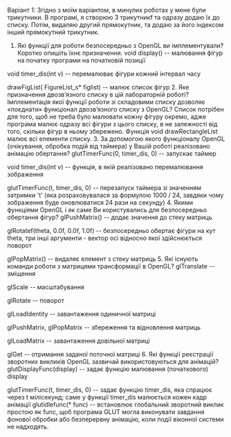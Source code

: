 Варіант 1:
Згідно з моїм варіантом, в минулих роботах у мене були трикутники.
В програмі, я створюю 3  трикутникf та одразу додаю їх до списку. Потім, видаляю другий прямокутник, та додаю за його індексом інший прямокутний трикутник.
1.	Які функції для роботи безпосередньо з OpenGL ви імплементували? Коротко опишіть їхнє призначення.
void display() -- малювання фігур на початку програми на початковій позиції

void timer_dis(int v) -- перемалюває фігури кожний інтервал часу

drawFigList( FigureList_s* figlist) -- малює список фігур
2.	Яке призначення двозв’язного списку в цій лабораторній роботі? Імплементація якої функції роботи зі складовими списку дозволяє «поєднати» функціонал двозв’язного списку з OpenGL?
Список потрібен для того, щоб не треба було малювати кожну фігуру окремо, адже програма малює одразу всі фігури з цього списку, в не залежності від того, скільки фігур в ньому збережено. Функція void drawRectangleList малює всі елементи списку.
3.	За допомогою якого функціоналу OpenGL (очікування, обробка подій від таймера) у Вашій роботі реалізовано анімацію обертання?
glutTimerFunc(0, timer_dis, 0) -- запускає таймер

void timer_dis(int v) -- функція, в якій реалізовано перемалювання зображення

 glutTimerFunc(t, timer_dis, 0) -- перезапуск таймера зі значенням затримки 't' (яка розраховувалася за формулою 1000 / 24, завдяки чому зображення буде оновлюватися 24 рази на секунду)
4.	Якими функціями OpenGL і як саме Ви користувались для безпосередньо обертання фігур?
glPushMatrix() -- додає значення до стеку матриць

glRotatef(theta, 0.0f, 0.0f, 1.0f) -- безпосередньо обертає фігури на кут theta, три інші аргументи - вектор осі відносно якої здійснюється поворот

glPopMatrix() -- видаляє елемент з стеку матриць
5.	Які існують команди роботи з матрицями трансформації в OpenGL?
glTranslate -- зміщення

glScale -- масштабування

glRotate -- поворот

glLoadIdentity -- завантаження одиничної матриці

glPushMatrix, glPopMatrix -- збереження та відновлення матриць

glLoadMatrix -- завантаження довільної матриці

glGet -- отримання заданої поточної матриці
6.	Які функції реєстрації зворотних викликів OpenGL зазвичай використовуються для анімацій?
glutDisplayFunc(display) -- задає функцію малювання (початкового) display

glutTimerFunc(t, timer_dis, 0) -- задає функцію timer_dis, яка спрацює через t мілісекунд; саме у функції timer_dis малюється кожен кадр анімації
glutidlefunc(* func) -- встановлює глобальний зворотний виклик простою як func, щоб програма GLUT могла виконувати завдання фонової обробки або безперервну анімацію, коли події віконної системи не надходять.

